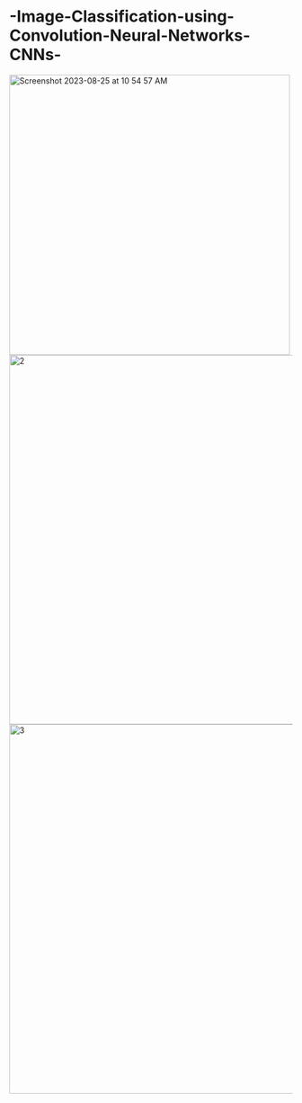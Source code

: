 # -Image-Classification-using-Convolution-Neural-Networks-CNNs-

<img width="499" alt="Screenshot 2023-08-25 at 10 54 57 AM" src="https://github.com/sanyadureja/-Image-Classification-using-Convolution-Neural-Networks-CNNs-/assets/84080312/734460cb-8ee3-4bf1-b9fc-248941ac4fed">

<img width="658" alt="2" src="https://github.com/sanyadureja/-Image-Classification-using-Convolution-Neural-Networks-CNNs-/assets/84080312/7ca3f7a0-7768-4440-b219-17eee1bfd8a2">

<img width="658" alt="3" src="https://github.com/sanyadureja/-Image-Classification-using-Convolution-Neural-Networks-CNNs-/assets/84080312/a387b507-69f3-46a8-b6c1-08d063c0e9b0">
